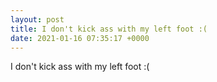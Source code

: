 ```yaml
---
layout: post
title: I don't kick ass with my left foot :(
date: 2021-01-16 07:35:17 +0000
---
```


I don't kick ass with my left foot :(

